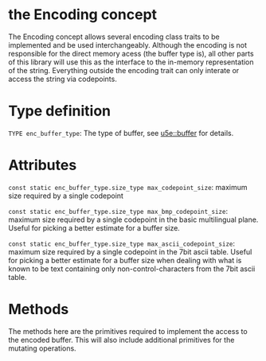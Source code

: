 # the Encoding concept

The Encoding concept allows several encoding class traits to be implemented and be used interchangeably. Although the encoding is not responsible for the direct memory acess (the buffer type is), all other parts of this library will use this as the interface to the in-memory representation of the string. Everything outside the encoding trait can only interate or access the string via codepoints.

# Type definition

```TYPE enc_buffer_type```: The type of buffer, see [u5e::buffer](U5EBuffer.md) for details.

# Attributes

```const static enc_buffer_type.size_type max_codepoint_size```: maximum size required by a single codepoint

```const static enc_buffer_type.size_type max_bmp_codepoint_size```: maximum size required by a single codepoint in the basic multilingual plane. Useful for picking a better estimate for a buffer size.

```const static enc_buffer_type.size_type max_ascii_codepoint_size```: maximum size required by a single codepoint in the 7bit ascii table. Useful for picking a better estimate for a buffer size when dealing with what is known to be text containing only non-control-characters from the 7bit ascii table.

# Methods

The methods here are the primitives required to implement the access to the encoded buffer. This will also include additional primitives for the mutating operations.
